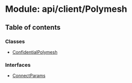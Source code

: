 # Module: api/client/Polymesh

## Table of contents

### Classes

- [ConfidentialPolymesh](../wiki/api.client.Polymesh.ConfidentialPolymesh)

### Interfaces

- [ConnectParams](../wiki/api.client.Polymesh.ConnectParams)

